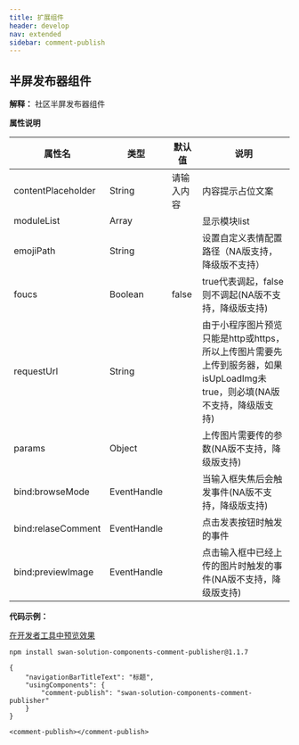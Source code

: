 ```yaml
---
title: 扩展组件
header: develop
nav: extended
sidebar: comment-publish
---
```


## 半屏发布器组件

**解释：** 社区半屏发布器组件


**属性说明**

|属性名 |类型  |默认值  |说明|
|---- | ---- | ---- |---- |
|contentPlaceholder | String | 请输入内容 | 内容提示占位文案 |
|moduleList | Array |  | 显示模块list |
|emojiPath | String |  |设置自定义表情配置路径（NA版支持，降级版不支持）|
|foucs | Boolean | false |true代表调起，false则不调起(NA版不支持，降级版支持)|
|requestUrl | String |  |由于小程序图片预览只能是http或https，所以上传图片需要先上传到服务器，如果isUpLoadImg未true，则必填(NA版不支持，降级版支持)|
|params | Object |  |上传图片需要传的参数(NA版不支持，降级版支持)|
|bind:browseMode | EventHandle |  | 当输入框失焦后会触发事件(NA版不支持，降级版支持) |
|bind:relaseComment | EventHandle |  | 点击发表按钮时触发的事件 |
|bind:previewImage | EventHandle |  | 点击输入框中已经上传的图片时触发的事件(NA版不支持，降级版支持) |

**代码示例：**

<a href="swanide://fragment/0f4da3bed2865dd1fc596bd7119a947f1567665768064" title="在开发者工具中预览效果" target="_self">在开发者工具中预览效果</a>

```
npm install swan-solution-components-comment-publisher@1.1.7
```

```
{
    "navigationBarTitleText": "标题",
    "usingComponents": {
        "comment-publish": "swan-solution-components-comment-publisher"
    }
}
```

```
<comment-publish></comment-publish>
```
